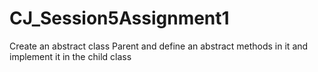 # CJ_Session5Assignment1
Create an abstract class Parent and define an abstract methods in it and implement it in the child class
